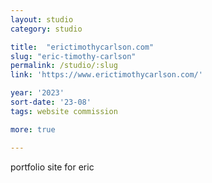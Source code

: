 ```yaml
---
layout: studio
category: studio

title:  "erictimothycarlson.com"
slug: "eric-timothy-carlson"
permalink: /studio/:slug
link: 'https://www.erictimothycarlson.com/'

year: '2023'
sort-date: '23-08'
tags: website commission

more: true

---
```


<p>
  portfolio site for eric
</p>